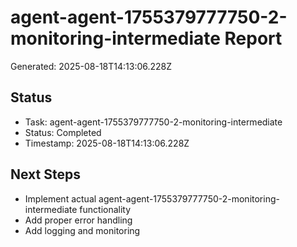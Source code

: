 # agent-agent-1755379777750-2-monitoring-intermediate Report

Generated: 2025-08-18T14:13:06.228Z

## Status
- Task: agent-agent-1755379777750-2-monitoring-intermediate
- Status: Completed
- Timestamp: 2025-08-18T14:13:06.228Z

## Next Steps
- Implement actual agent-agent-1755379777750-2-monitoring-intermediate functionality
- Add proper error handling
- Add logging and monitoring
